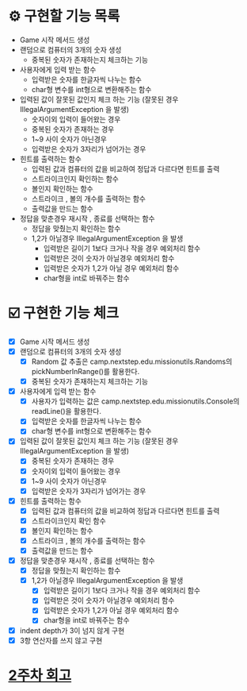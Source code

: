 # ⚙️ 구현할 기능 목록
- Game 시작 메서드 생성
- 랜덤으로 컴퓨터의 3개의 숫자 생성
  - 중복된 숫자가 존재하는지 체크하는 기능
- 사용자에게 입력 받는 함수
  - 입력받은 숫자를 한글자씩 나누는 함수
  - char형 변수를 int형으로 변환해주는 함수
- 입력된 값이 잘못된 값인지 체크 하는 기능 (잘못된 경우 IllegalArgumentException 을 발생)
  - 숫자이외 입력이 들어왔는 경우
  - 중복된 숫자가 존재하는 경우
  - 1~9 사이 숫자가 아닌경우
  - 입력받은 숫자가 3자리가 넘어가는 경우
- 힌트를 출력하는 함수
  - 입력된 값과 컴퓨터의 값을 비교하여 정답과 다르다면 힌트를 출력
  - 스트라이크인지 확인하는 함수
  - 볼인지 확인하는 함수
  - 스트라이크 , 볼의 개수를 출력하는 함수
  - 출력값을 만드는 함수
- 정답을 맞춘경우 재시작 , 종료를 선택하는 함수
  - 정답을 맞췄는지 확인하는 함수 
  - 1,2가 아닐경우 IllegalArgumentException 을 발생
    - 입력받은 길이기 1보다 크거나 작을 경우 예외처리 함수
    - 입력받은 것이 숫자가 아닐경우 예외처리 함수
    - 입력받은 숫자가 1,2가 아닐 경우 예외처리 함수
    - char형을 int로 바꿔주는 함수

# ☑️ 구현한 기능 체크
* [X] Game 시작 메서드 생성
* [X] 랜덤으로 컴퓨터의 3개의 숫자 생성
  * [X] Random 값 추출은 camp.nextstep.edu.missionutils.Randoms의 pickNumberInRange()를 활용한다.
  * [X] 중복된 숫자가 존재하는지 체크하는 기능
* [X] 사용자에게 입력 받는 함수
  * [X] 사용자가 입력하는 값은 camp.nextstep.edu.missionutils.Console의 readLine()을 활용한다.
  * [X] 입력받은 숫자를 한글자씩 나누는 함수
  * [X] char형 변수를 int형으로 변환해주는 함수
* [X] 입력된 값이 잘못된 값인지 체크 하는 기능 (잘못된 경우 IllegalArgumentException 을 발생)
  * [X] 중복된 숫자가 존재하는 경우
  * [X] 숫자이외 입력이 들어왔는 경우
  * [X] 1~9 사이 숫자가 아닌경우
  * [X] 입력받은 숫자가 3자리가 넘어가는 경우
* [X] 힌트를 출력하는 함수
  * [X] 입력된 값과 컴퓨터의 값을 비교하여 정답과 다르다면 힌트를 출력
  * [X] 스트라이크인지 확인 함수
  * [X] 볼인지 확인하는 함수
  * [X] 스트라이크 , 볼의 개수를 출력하는 함수
  * [X] 출력값을 만드는 함수
* [X] 정답을 맞춘경우 재시작 , 종료를 선택하는 함수
  * [X] 정답을 맞췄는지 확인하는 함수
  * [X] 1,2가 아닐경우 IllegalArgumentException 을 발생
    * [X] 입력받은 길이기 1보다 크거나 작을 경우 예외처리 함수
    * [X] 입력받은 것이 숫자가 아닐경우 예외처리 함수
    * [X] 입력받은 숫자가 1,2가 아닐 경우 예외처리 함수
    * [X] char형을 int로 바꿔주는 함수
* [X] indent depth가 3이 넘지 않게 구현
* [X] 3항 연산자를 쓰지 않고 구현

# [2주차 회고](https://zerotodev.tistory.com/3)